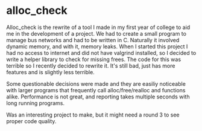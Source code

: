 # alloc_check

Alloc_check is the rewrite of a tool I made in my first year of college to aid me in the development of a project.
We had to create a small program to manage bus networks and had to be written in C. Naturally it involved dynamic memory, and with it, memory leaks.
When I started this project I had no access to internet and did not have valgrind installed, so I decided to write a helper library to check for missing frees.
The code for this was terrible so I recently decided to rewrite it. It's still bad, just has more features and is slightly less terrible.

Some questionable decisions were made and they are easiliy noticeable with larger programs that frequently call alloc/free/realloc and functions alike. Performance is not great, and reporting takes multiple seconds with long running programs.

Was an interesting project to make, but it might need a round 3 to see proper code quality.
